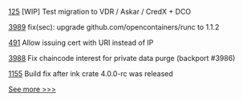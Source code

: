 
[125](https://github.com/hyperledger/indy-test-automation/pull/125) [WIP] Test migration to VDR / Askar / CredX + DCO

[3989](https://github.com/hyperledger/fabric/pull/3989) fix(sec): upgrade github.com/opencontainers/runc to 1.1.2

[491](https://github.com/hyperledger-labs/orion-server/pull/491) Allow issuing cert with URI instead of IP

[3988](https://github.com/hyperledger/fabric/pull/3988) Fix chaincode interest for private data purge (backport #3986)

[1155](https://github.com/hyperledger/solang/pull/1155) Build fix after ink crate 4.0.0-rc was released


[See more >>>](https://start-here.hyperledger.org/pull-requests)
